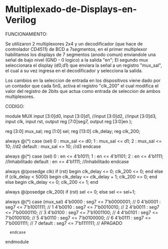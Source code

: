 # Multiplexado-de-Displays-en-Verilog

FUNCIONAMIENTO:

Se utilizaron 2 multiplexores 2x4 y un decodificador (que hace de controlador CD4511) de BCD a 7segmentos,
en el primer multiplexor habilitamos los displays de 7 segmentos (anodo comun) enviandole una señal de bajo nivel (GND - 0 logico) a la salida "en";
El segundo mux  seleccionara el display (d0,d1) que enviara la señal a un registro "mux_sal", el cual a su vez ingresa en el decodificador y selecciona la salida.


Los cambios en la seleccion de entrada en los dispositivos viene dado por un contador que cada 5nS, activa el registro "clk_200"
el cual modifica el valor del registro de 2bits que actua como entrada de seleccion de ambos multiplexores.


CODIGO:

module MUX
    input [3:0]d0,
	input [3:0]d1,
  //input [3:0]d2, 
  //input [3:0]d3,
    input clk,
    input rst,
    output reg [7:0]seg7,
  	output reg [3:0]en    );	
	 
reg [3:0] mux_sal;
reg [1:0] sel;
reg [13:0] clk_delay;
reg clk_200;


always @(*)
	 case (sel)
			0 : mux_sal <= d0;
			1 : mux_sal <= d1;
			2 : mux_sal <= 10; //d2
      default : mux_sal <= 10; //d3
	 endcase
		
always @(*)
	 case (sel)
			0 : en <= 4'b1011;
			1 : en <= 4'b1101;
			2 : en <= 4'b1111; //Inhabilitado
      default : en <= 4'b1111; //Inhabilitado
	 endcase
	 
always @(posedge clk)
	 if (rst) begin
			clk_delay <= 0;
			clk_200 <= 0;
	 end
	 else if (clk_delay < 5000) begin
			clk_delay <= clk_delay + 1;
			clk_200 <= 0;
	 end	
	 else begin
			clk_delay <= 0;
			clk_200 <= 1;
	 end


always @(posedge clk_200)
	if (rst) sel <= 0;
	else     sel <= sel+1;


always @(*)
      case (mux_sal)
			4'b0000 : seg7 <= 7'b0000001;   // 0
			4'b0001 : seg7 <= 7'b1001111;   // 1
            4'b0010 : seg7 <= 7'b0010010;   // 2
            4'b0011 : seg7 <= 7'b0000110;   // 3
            4'b0100 : seg7 <= 7'b1001100;   // 4
            4'b0101 : seg7 <= 7'b0100100;   // 5
            4'b0110 : seg7 <= 7'b0100000;   // 6
            4'b0111 : seg7 <= 7'b0001111;   // 7
            default : seg7 <= 7'b1111111;   // APAGADO

	  endcase
endmodule
